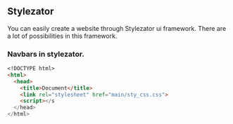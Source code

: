 ## Stylezator
You can easily create a website through Stylezator ui framework. 
There are a lot of possibilities in this framework.
### Navbars in stylezator.
```markdown
<!DOCTYPE html>
<html>
  <head>
    <title>Document</title>
    <link rel="stylesheet" href="main/sty_css.css">
    <script></s
  </head>
</html>
```
